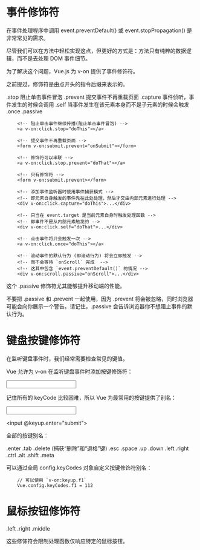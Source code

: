 
# 事件修饰符

在事件处理程序中调用 event.preventDefault() 或 event.stopPropagation() 是非常常见的需求。

尽管我们可以在方法中轻松实现这点，但更好的方式是：方法只有纯粹的数据逻辑，而不是去处理 DOM 事件细节。

为了解决这个问题，Vue.js 为 v-on 提供了事件修饰符。

之前提过，修饰符是由点开头的指令后缀来表示的。

.stop		阻止单击事件冒泡
.prevent	提交事件不再重载页面
.capture	事件侦听，事件发生的时候会调用
.self		当事件发生在该元素本身而不是子元素的时候会触发
.once
.passive

```
	<!-- 阻止单击事件继续传播(阻止单击事件冒泡) -->
	<a v-on:click.stop="doThis"></a>

	<!-- 提交事件不再重载页面 -->
	<form v-on:submit.prevent="onSubmit"></form>

	<!-- 修饰符可以串联 -->
	<a v-on:click.stop.prevent="doThat"></a>

	<!-- 只有修饰符 -->
	<form v-on:submit.prevent></form>

	<!-- 添加事件监听器时使用事件捕获模式 -->
	<!-- 即元素自身触发的事件先在此处处理，然后才交由内部元素进行处理 -->
	<div v-on:click.capture="doThis">...</div>

	<!-- 只当在 event.target 是当前元素自身时触发处理函数 -->
	<!-- 即事件不是从内部元素触发的 -->
	<div v-on:click.self="doThat">...</div>

	<!-- 点击事件将只会触发一次 -->
	<a v-on:click.once="doThis"></a>

	<!-- 滚动事件的默认行为 (即滚动行为) 将会立即触发 -->
	<!-- 而不会等待 `onScroll` 完成  -->
	<!-- 这其中包含 `event.preventDefault()` 的情况 -->
	<div v-on:scroll.passive="onScroll">...</div>
```

这个 .passive 修饰符尤其能够提升移动端的性能。

不要把 .passive 和 .prevent 一起使用，因为 .prevent 将会被忽略，同时浏览器可能会向你展示一个警告。请记住，.passive 会告诉浏览器你不想阻止事件的默认行为。




# 键盘按键修饰符

在监听键盘事件时，我们经常需要检查常见的键值。

Vue 允许为 v-on 在监听键盘事件时添加按键修饰符：


<!-- 只有在 `keyCode` 是 13 时调用 `vm.submit()` -->
<input v-on:keyup.13="submit">



记住所有的 keyCode 比较困难，所以 Vue 为最常用的按键提供了别名：

<!-- 同上 -->
<input v-on:keyup.enter="submit">

<!-- 缩写语法 -->
<input @keyup.enter="submit">


全部的按键别名：

.enter
.tab
.delete (捕获“删除”和“退格”键)
.esc
.space
.up
.down
.left
.right
.ctrl
.alt
.shift
.meta


可以通过全局 config.keyCodes 对象自定义按键修饰符别名：

```
	// 可以使用 `v-on:keyup.f1`
	Vue.config.keyCodes.f1 = 112
```


# 鼠标按钮修饰符

.left
.right
.middle

这些修饰符会限制处理函数仅响应特定的鼠标按钮。

